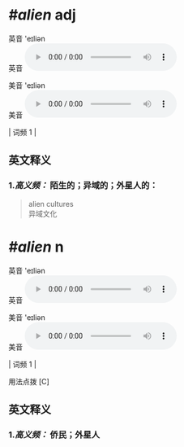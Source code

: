 # ***\#alien*** adj
英音 'eɪliən  
英音
<audio src="./media/Alien-B.aac" controls="controls"></audio>

美音 'eɪliən  
美音
<audio src="./media/alien.aac" controls="controls"></audio>



| 词频 1 |  

英文释义
---
### 1.*高义频：* **陌生的；异域的；外星人的：**  

 > alien cultures  
 > 异域文化    


# ***\#alien*** n
英音 'eɪliən  
英音
<audio src="./media/Alien-B.aac" controls="controls"></audio>

美音 'eɪliən  
美音
<audio src="./media/alien.aac" controls="controls"></audio>



| 词频 1 |  

用法点拨  [C]

英文释义
---
### 1.*高义频：* **侨民；外星人**  


